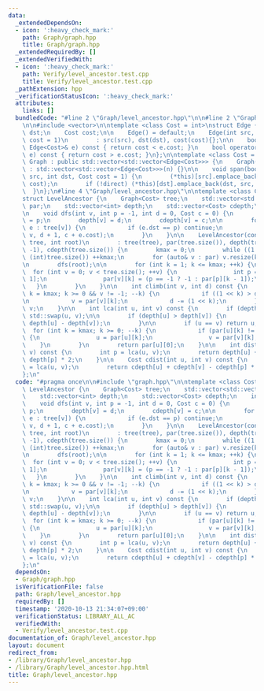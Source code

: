 ```yaml
---
data:
  _extendedDependsOn:
  - icon: ':heavy_check_mark:'
    path: Graph/graph.hpp
    title: Graph/graph.hpp
  _extendedRequiredBy: []
  _extendedVerifiedWith:
  - icon: ':heavy_check_mark:'
    path: Verify/level_ancestor.test.cpp
    title: Verify/level_ancestor.test.cpp
  _pathExtension: hpp
  _verificationStatusIcon: ':heavy_check_mark:'
  attributes:
    links: []
  bundledCode: "#line 2 \"Graph/level_ancestor.hpp\"\n\n#line 2 \"Graph/graph.hpp\"\
    \n\n#include <vector>\n\ntemplate <class Cost = int>\nstruct Edge {\n    int src,\
    \ dst;\n    Cost cost;\n\n    Edge() = default;\n    Edge(int src, int dst, Cost\
    \ cost = 1)\n        : src(src), dst(dst), cost(cost){};\n\n    bool operator<(const\
    \ Edge<Cost>& e) const { return cost < e.cost; }\n    bool operator>(const Edge<Cost>&\
    \ e) const { return cost > e.cost; }\n};\n\ntemplate <class Cost = int>\nstruct\
    \ Graph : public std::vector<std::vector<Edge<Cost>>> {\n    Graph(int n = 0)\
    \ : std::vector<std::vector<Edge<Cost>>>(n) {}\n\n    void span(bool direct, int\
    \ src, int dst, Cost cost = 1) {\n        (*this)[src].emplace_back(src, dst,\
    \ cost);\n        if (!direct) (*this)[dst].emplace_back(dst, src, cost);\n  \
    \  }\n};\n#line 4 \"Graph/level_ancestor.hpp\"\n\ntemplate <class Cost = int>\n\
    struct LevelAncestor {\n    Graph<Cost> tree;\n    std::vector<std::vector<int>>\
    \ par;\n    std::vector<int> depth;\n    std::vector<Cost> cdepth;\n    int kmax;\n\
    \n    void dfs(int v, int p = -1, int d = 0, Cost c = 0) {\n        par[v][0]\
    \ = p;\n        depth[v] = d;\n        cdepth[v] = c;\n\n        for (const auto&\
    \ e : tree[v]) {\n            if (e.dst == p) continue;\n            dfs(e.dst,\
    \ v, d + 1, c + e.cost);\n        }\n    }\n\n    LevelAncestor(const Graph<Cost>&\
    \ tree, int root)\n        : tree(tree), par(tree.size()), depth(tree.size(),\
    \ -1), cdepth(tree.size()) {\n        kmax = 0;\n        while ((1 << kmax) <\
    \ (int)tree.size()) ++kmax;\n        for (auto& v : par) v.resize(kmax + 1);\n\
    \n        dfs(root);\n\n        for (int k = 1; k <= kmax; ++k) {\n          \
    \  for (int v = 0; v < tree.size(); ++v) {\n                int p = par[v][k -\
    \ 1];\n                par[v][k] = (p == -1 ? -1 : par[p][k - 1]);\n         \
    \   }\n        }\n    }\n\n    int climb(int v, int d) const {\n        for (int\
    \ k = kmax; k >= 0 && v != -1; --k) {\n            if ((1 << k) > d) continue;\n\
    \n            v = par[v][k];\n            d -= (1 << k);\n        }\n        return\
    \ v;\n    }\n\n    int lca(int u, int v) const {\n        if (depth[u] < depth[v])\
    \ std::swap(u, v);\n\n        if (depth[u] > depth[v]) {\n            u = climb(u,\
    \ depth[u] - depth[v]);\n        }\n\n        if (u == v) return u;\n\n      \
    \  for (int k = kmax; k >= 0; --k) {\n            if (par[u][k] != par[v][k])\
    \ {\n                u = par[u][k];\n                v = par[v][k];\n        \
    \    }\n        }\n        return par[u][0];\n    }\n\n    int dist(int u, int\
    \ v) const {\n        int p = lca(u, v);\n        return depth[u] + depth[v] -\
    \ depth[p] * 2;\n    }\n\n    Cost cdist(int u, int v) const {\n        int p\
    \ = lca(u, v);\n        return cdepth[u] + cdepth[v] - cdepth[p] * 2;\n    }\n\
    };\n"
  code: "#pragma once\n\n#include \"graph.hpp\"\n\ntemplate <class Cost = int>\nstruct\
    \ LevelAncestor {\n    Graph<Cost> tree;\n    std::vector<std::vector<int>> par;\n\
    \    std::vector<int> depth;\n    std::vector<Cost> cdepth;\n    int kmax;\n\n\
    \    void dfs(int v, int p = -1, int d = 0, Cost c = 0) {\n        par[v][0] =\
    \ p;\n        depth[v] = d;\n        cdepth[v] = c;\n\n        for (const auto&\
    \ e : tree[v]) {\n            if (e.dst == p) continue;\n            dfs(e.dst,\
    \ v, d + 1, c + e.cost);\n        }\n    }\n\n    LevelAncestor(const Graph<Cost>&\
    \ tree, int root)\n        : tree(tree), par(tree.size()), depth(tree.size(),\
    \ -1), cdepth(tree.size()) {\n        kmax = 0;\n        while ((1 << kmax) <\
    \ (int)tree.size()) ++kmax;\n        for (auto& v : par) v.resize(kmax + 1);\n\
    \n        dfs(root);\n\n        for (int k = 1; k <= kmax; ++k) {\n          \
    \  for (int v = 0; v < tree.size(); ++v) {\n                int p = par[v][k -\
    \ 1];\n                par[v][k] = (p == -1 ? -1 : par[p][k - 1]);\n         \
    \   }\n        }\n    }\n\n    int climb(int v, int d) const {\n        for (int\
    \ k = kmax; k >= 0 && v != -1; --k) {\n            if ((1 << k) > d) continue;\n\
    \n            v = par[v][k];\n            d -= (1 << k);\n        }\n        return\
    \ v;\n    }\n\n    int lca(int u, int v) const {\n        if (depth[u] < depth[v])\
    \ std::swap(u, v);\n\n        if (depth[u] > depth[v]) {\n            u = climb(u,\
    \ depth[u] - depth[v]);\n        }\n\n        if (u == v) return u;\n\n      \
    \  for (int k = kmax; k >= 0; --k) {\n            if (par[u][k] != par[v][k])\
    \ {\n                u = par[u][k];\n                v = par[v][k];\n        \
    \    }\n        }\n        return par[u][0];\n    }\n\n    int dist(int u, int\
    \ v) const {\n        int p = lca(u, v);\n        return depth[u] + depth[v] -\
    \ depth[p] * 2;\n    }\n\n    Cost cdist(int u, int v) const {\n        int p\
    \ = lca(u, v);\n        return cdepth[u] + cdepth[v] - cdepth[p] * 2;\n    }\n\
    };\n"
  dependsOn:
  - Graph/graph.hpp
  isVerificationFile: false
  path: Graph/level_ancestor.hpp
  requiredBy: []
  timestamp: '2020-10-13 21:34:07+09:00'
  verificationStatus: LIBRARY_ALL_AC
  verifiedWith:
  - Verify/level_ancestor.test.cpp
documentation_of: Graph/level_ancestor.hpp
layout: document
redirect_from:
- /library/Graph/level_ancestor.hpp
- /library/Graph/level_ancestor.hpp.html
title: Graph/level_ancestor.hpp
---
```

